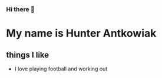 ### Hi there 👋




# My name is Hunter Antkowiak

## things I like

* I love playing football and working out 
